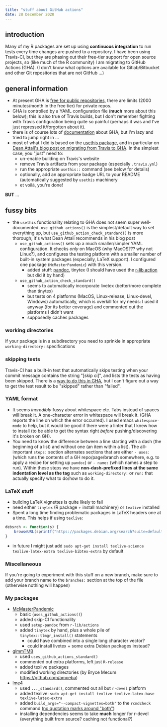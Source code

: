 ```yaml
---
title: "stuff about GitHub actions"
date: 28 December 2020
---
```


## introduction

Many of my R packages are set up using **continuous integration** to run tests every time changes are pushed to a repository. I have been using Travis-CI, but they are phasing out their free-tier support for open source projects, so (like much of the R community) I am migrating to GitHub Actions (GHA). (I don't know what options are available for Gitlab/Bitbucket and other Git repositories that are not GitHub ...)

## general information

- At present GHA is [free for public repositories](https://docs.github.com/en/free-pro-team@latest/actions/reference/usage-limits-billing-and-administration), there are limits (2000 minutes/month in the free tier) for private repos.
- GHA is controlled by a YAML configuration file (**much** more about this below); this is also true of Travis builds, but I don't remember fighting with Travis configuration being quite so painful (perhaps it was and I've just repressed it/forgotten about it).
- there is of course lots of [documentation](https://docs.github.com/en/free-pro-team@latest/actions) about GHA, but I'm lazy and tried to jump right in ...
- most of what I did is based on the [usethis package](https://usethis.r-lib.org/), and in particular on [Dean Attali's blog post on migrating from Travis to GHA](https://deanattali.com/blog/migrating-travis-to-github). In the simplest case, you "just" need to:
   - un-enable building on Travis's website
   - remove Travis artifacts from your package (especially `.travis.yml`)
   - run the appropriate `usethis::` command (see below for details)
   - optionally, add an appropriate badge URL to your README (automatically suggested by `usethis` machinery
   - et voilà, you're done!
   
**BUT** ...

## fussy bits

- the `usethis` functionality relating to GHA does not seem super well-documented. `use_github_actions()` is the simplest/default way to set everything up, but `use_github_action_check_standard()` is more thorough; it's what Dean Attali recommends in his blog post
   - `use_github_actions()` sets up a much smaller/simpler YAML configuration. It checks *only* on MacOS (why MacOS??? why not Linux?), and configures the testing platform with a smaller number of built-in system packages (especially, LaTeX support). I configured one package (`McMasterPandemic`) with this version.
       - added stuff: [pandoc](https://github.com/r-lib/actions/tree/master/setup-pandoc), tinytex (I should have used the [r-lib action](https://github.com/r-lib/actions/tree/master/setup-tinytex) but did it by hand)
   - `use_github_action_check_standard()` 
       - seems to automatically incorporate livetex (better/more complete than tinytex)
       - but tests on 4 platforms (MacOS, Linux-release, Linux-devel, Windows) automatically, which is overkill for my needs: I used it anyway (for its better coverage) and commented out the platforms I didn't want
	   - supposedly caches packages

### working directories

If your package is in a subdirectory you need to sprinkle in appropriate `working-directory:` specifications
### skipping tests

Travis-CI has a built-in test that automatically skips testing when your commit message contains the string "[skip ci]", and lists the tests as having been skipped. There is a [way to do this in GHA](https://github.com/marketplace/actions/ci-skip-action), but I can't figure out a way to get the test result to be "skipped" rather than "failed".

### YAML format

- It seems *incredibly* fussy about whitespace etc. Tabs instead of spaces will break it. A one-character error in whitespace will break it. (GHA reports the line on which the error occurred). I used emacs `whitespace-mode` to help, but it would be good if there were a linter that I knew how to install (to be able to get the syntax right *before* pushing/discovering it's broken on GH).
- You need to know the difference between a line starting with a dash (the beginning of a list) and without one (an item within a list). The all-important `steps:` section alternates sections that are either `- uses:` (which runs the contents of a GH repo/page/branch somewhere, e.g. to apply a recipe for setting up `pandoc`) or `- name:` (which names a step to run). Within these steps we have **non-dash-prefixed lines at the same indentation level as the tag** such as `working-directory:` or `run:` that actually specify what to do/how to do it.

### LaTeX stuff

- building LaTeX vignettes is quite likely to fail
- need either `tinytex` (R package + install machinery) or `texlive` installed
- Spent a long time finding problematic packages in LaTeX headers one at a time. This helps if using `texlive`: 
```r
debsrch <- function(s) {
    browseURL(sprintf("https://packages.debian.org/search?suite=default&section=all&arch=any&searchon=contents&keywords=%s",s))
}
```
- in future I might just add `sudo apt-get install texlive-science texlive-latex-extra texlive-bibtex-extra` by default

### Miscellaneous

If you're going to experiment with this stuff on a new branch, make sure to add your branch name to the `branches:` section at the top of the file (otherwise nothing will happen)

### My packages

- [McMasterPandemic](https://github.com/bbolker/McMasterPandemic/blob/master/.github/workflows/R-CMD-check.yaml)
   - basic (`uses_github_actions()`)
   - added skip-CI functionality
   - used `setup-pandoc` from `r-lib/actions`
   - added `tinytex` by hand, plus a whole pile of `tinytex::tlmgr_install()` statements
       - could have combined into a single long character vector?
	   - could install livetex + some extra Debian packages instead?
- [glmmTMB](https://github.com/glmmTMB/glmmTMB/blob/github_actions/.github/workflows/R-CMD-check.yaml)
   - used `uses_github_actions_standard()`
   - commented out extra platforms, left just `R-release`
   - added texlive packages
   - modified working directories (by Bryce Mecum https://github.com/amoeba)
- [lme4](https://github.com/lme4/lme4/blob/master/.github/workflows/R-CMD-check.yaml)
   - used `..._standard()`, commented out all but `r-devel` platform
   - added texlive: `sudo apt-get install texlive texlive-latex-base texlive-latex-extra`
   - added `build_args="--compact-vignettes=both"` to the `rcmdcheck` command ([no quotation marks around "both"](https://stat.ethz.ch/pipermail/r-package-devel/2020q4/006099.html))
   - installing dependencies seems to take **much** longer for r-devel (everything built from source? caching not functional?)
